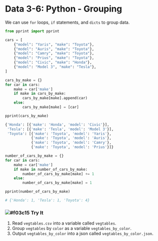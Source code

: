# Data 3-6: Python - Grouping

We can use `for` loops, `if` statements, and `dicts` to group data.

```python
from pprint import pprint

cars = [
    {"model": "Yaris", "make": "Toyota"},
    {"model": "Auris", "make": "Toyota"},
    {"model": "Camry", "make": "Toyota"},
    {"model": "Prius", "make": "Toyota"},
    {"model": "Civic", "make": "Honda"},
    {"model": "Model 3", "make": "Tesla"},
]

cars_by_make = {}
for car in cars:
    make = car['make']
    if make in cars_by_make:
        cars_by_make[make].append(car)
    else:
        cars_by_make[make] = [car]

pprint(cars_by_make)
```

```python
{'Honda': [{'make': 'Honda', 'model': 'Civic'}],
 'Tesla': [{'make': 'Tesla', 'model': 'Model 3'}],
 'Toyota': [{'make': 'Toyota', 'model': 'Yaris'},
            {'make': 'Toyota', 'model': 'Auris'},
            {'make': 'Toyota', 'model': 'Camry'},
            {'make': 'Toyota', 'model': 'Prius'}]}
```

```python
number_of_cars_by_make = {}
for car in cars:
    make = car['make']
    if make in number_of_cars_by_make:
        number_of_cars_by_make[make] += 1
    else:
        number_of_cars_by_make[make] = 1

pprint(number_of_cars_by_make)

# {'Honda': 1, 'Tesla': 1, 'Toyota': 4}
```

### ![#f03c15](https://placehold.it/15/f03c15/000000?text=+) Try It

1. Read `vegtables.csv` into a variable called `vegtables`.
2. Group `vegtables` by `color` as a variable `vegtables_by_color`.
3. Output `vegtables_by_color` into a json called `vegtables_by_color.json`.
